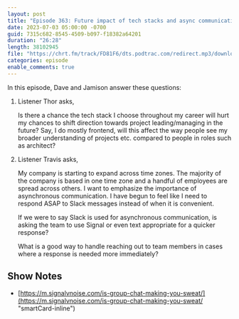 ```yaml
---
layout: post
title: "Episode 363: Future impact of tech stacks and async communication"
date: 2023-07-03 05:00:00 -0700
guid: 7315c682-8545-4509-b097-f18382a64201
duration: "26:28"
length: 38102945
file: "https://chrt.fm/track/FD81F6/dts.podtrac.com/redirect.mp3/download.softskills.audio/sse-363.mp3"
categories: episode
enable_comments: true
---
```


In this episode, Dave and Jamison answer these questions:

1. Listener Thor asks,
   
   Is there a chance the tech stack I choose throughout my career will hurt my chances to shift direction towards project leading/managing in the future? Say, I do mostly frontend, will this affect the way people see my broader understanding of projects etc. compared to people in roles such as architect?

2. Listener Travis asks,
   
   My company is starting to expand across time zones. The majority of the company is based in one time zone and a handful of employees are spread across others. I want to emphasize the importance of asynchronous communication. I have begun to feel like I need to respond ASAP to Slack messages instead of when it is convenient.
   
   If we were to say Slack is used for asynchronous communication, is asking the team to use Signal or even text appropriate for a quicker response?
   
   What is a good way to handle reaching out to team members in cases where a response is needed more immediately?

## Show Notes
- [https://m.signalvnoise.com/is-group-chat-making-you-sweat/](https://m.signalvnoise.com/is-group-chat-making-you-sweat/ "smartCard-inline")
